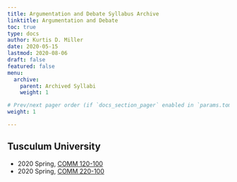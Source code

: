```yaml
---
title: Argumentation and Debate Syllabus Archive
linktitle: Argumentation and Debate
toc: true
type: docs
author: Kurtis D. Miller
date: 2020-05-15
lastmod: 2020-08-06
draft: false
featured: false
menu:
  archive:
    parent: Archived Syllabi
    weight: 1

# Prev/next pager order (if `docs_section_pager` enabled in `params.toml`)
weight: 1

---
```


## Tusculum University

* 2020 Spring, [COMM 120-100](/course/archive/argumentation-and-debate/2020S-comm-120-100.pdf)
* 2020 Spring, [COMM 220-100](/course/archive/argumentation-and-debate/2020S-comm-220-100.pdf)
